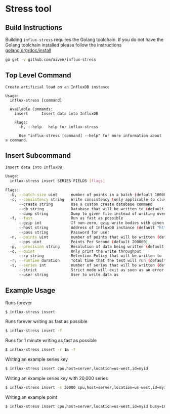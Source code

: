 # Stress tool

## Build Instructions
Building `influx-stress` requires the Golang toolchain. If you do not have the Golang toolchain installed
please follow the instructions [golang.org/doc/install](https://golang.org/doc/install)
```sh
go get -v github.com/aiven/influx-stress
```

## Top Level Command
```
Create artificial load on an InfluxDB instance

Usage:
  influx-stress [command]

  Available Commands:
    insert      Insert data into InfluxDB

    Flags:
      -h, --help   help for influx-stress

      Use "influx-stress [command] --help" for more information about a command.
```

## Insert Subcommand
```bash
Insert data into InfluxDB

Usage:
  influx-stress insert SERIES FIELDS [flags]

Flags:
  -b, --batch-size uint      number of points in a batch (default 10000)
  -c, --consistency string   Write consistency (only applicable to clusters) (default "one")
      --create string        Use a custom create database command
      --db string            Database that will be written to (default "stress")
      --dump string          Dump to given file instead of writing over HTTP
  -f, --fast                 Run as fast as possible
      --gzip int             If non-zero, gzip write bodies with given compression level. 1=best speed, 9=best compression, -1=gzip default.
      --host string          Address of InfluxDB instance (default "http://localhost:8086")
      --pass string          Password for user
  -n, --points uint          number of points that will be written (default 18446744073709551615)
      --pps uint             Points Per Second (default 200000)
  -p, --precision string     Resolution of data being written (default "n")
  -q, --quiet                Only print the write throughput
      --rp string            Retention Policy that will be written to
  -r, --runtime duration     Total time that the test will run (default 2562047h47m16.854775807s)
  -s, --series int           number of series that will be written (default 100000)
      --strict               Strict mode will exit as soon as an error or unexpected status is encountered
      --user string          User to write data as
```

## Example Usage

Runs forever
```bash
$ influx-stress insert
```

Runs forever writing as fast as possible
```bash
$ influx-stress insert -f
```

Runs for 1 minute writing as fast as possible
```bash
$ influx-stress insert -r 1m -f
```

Writing an example series key
```bash
$ influx-stress insert cpu,host=server,location=us-west,id=myid
```

Writing an example series key with 20,000 series
```bash
$ influx-stress insert -s 20000 cpu,host=server,location=us-west,id=myid
```

Writing an example point
```bash
$ influx-stress insert cpu,host=server,location=us-west,id=myid busy=100,idle=10,random=5i
```

